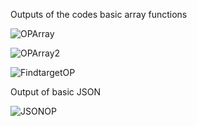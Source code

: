 Outputs of the codes
basic array functions


![OPArray](https://github.com/user-attachments/assets/469e5354-aaef-4ec5-bd57-2a13153bd18a)

![OPArray2](https://github.com/user-attachments/assets/2a3c57c5-e690-4f86-b679-5476afa02556)

![FindtargetOP](https://github.com/user-attachments/assets/59ef8fbd-dd0d-4399-a107-aafa8a78f9ee)


Output of basic JSON

![JSONOP](https://github.com/user-attachments/assets/706e2cf0-13c4-4609-9429-5bf61df4ffdd)
